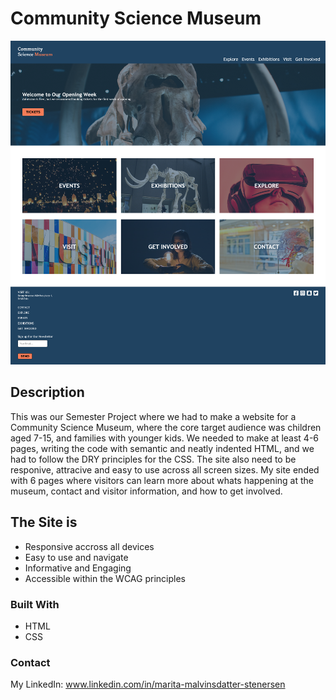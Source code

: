 <h1>Community Science Museum</h1>

<img src="/images/science_museum.png">

<h2>Description</h2>

This was our Semester Project where we had to make a website for a Community Science Museum, where the core target audience was children aged 7-15, and families with younger kids.
We needed to make at least 4-6 pages, writing the code with semantic and neatly indented HTML, and we had to follow the DRY principles for the CSS. The site also need to be responive, attracive and easy to use across all screen sizes. My site ended with 6 pages where visitors can learn more about whats happening at the museum, contact and visitor information, and how to get involved.

<h2>The Site is</h2>

<ul>
<li>Responsive accross all devices</li>
<li>Easy to use and navigate</li>
<li>Informative and Engaging</li>
<li>Accessible within the WCAG principles</li>
</ul>

<h3>Built With</h3>
<ul>
<li>HTML</li>
<li>CSS</li>
</ul>

<h3>Contact</h3>

My LinkedIn: www.linkedin.com/in/marita-malvinsdatter-stenersen
